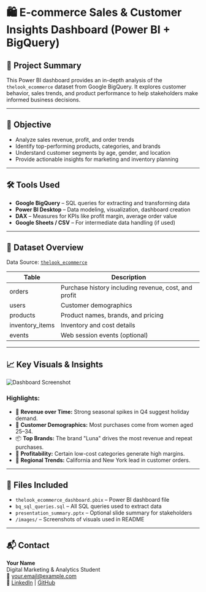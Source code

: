 # 🛍️ E-commerce Sales & Customer Insights Dashboard (Power BI + BigQuery)

## 🧠 Project Summary

This Power BI dashboard provides an in-depth analysis of the `thelook_ecommerce` dataset from Google BigQuery. It explores customer behavior, sales trends, and product performance to help stakeholders make informed business decisions.

---

## 🎯 Objective

- Analyze sales revenue, profit, and order trends
- Identify top-performing products, categories, and brands
- Understand customer segments by age, gender, and location
- Provide actionable insights for marketing and inventory planning

---

## 🛠️ Tools Used

- **Google BigQuery** – SQL queries for extracting and transforming data  
- **Power BI Desktop** – Data modeling, visualization, dashboard creation  
- **DAX** – Measures for KPIs like profit margin, average order value  
- **Google Sheets / CSV** – For intermediate data handling (if used)

---

## 📂 Dataset Overview

Data Source: [`thelook_ecommerce`](https://console.cloud.google.com/bigquery?project=bigquery-public-data&p=bigquery-public-data&d=thelook_ecommerce&page=dataset)

| Table | Description |
|-------|-------------|
| orders | Purchase history including revenue, cost, and profit |
| users | Customer demographics |
| products | Product names, brands, and pricing |
| inventory_items | Inventory and cost details |
| events | Web session events (optional)

---

## 📈 Key Visuals & Insights

![Dashboard Screenshot](./images/dashboard-screenshot.png)

### Highlights:
- 💸 **Revenue over Time:** Strong seasonal spikes in Q4 suggest holiday demand.
- 👥 **Customer Demographics:** Most purchases come from women aged 25–34.
- 📦 **Top Brands:** The brand "Luna" drives the most revenue and repeat purchases.
- 🧾 **Profitability:** Certain low-cost categories generate high margins.
- 📍 **Regional Trends:** California and New York lead in customer orders.

---

## 📁 Files Included

- `thelook_ecommerce_dashboard.pbix` – Power BI dashboard file
- `bq_sql_queries.sql` – All SQL queries used to extract data
- `presentation_summary.pptx` – Optional slide summary for stakeholders
- `/images/` – Screenshots of visuals used in README

---

## 📬 Contact

**Your Name**  
Digital Marketing & Analytics Student  
📧 your.email@example.com  
🔗 [LinkedIn](https://linkedin.com/in/yourname) | [GitHub](https://github.com/yourusername)
